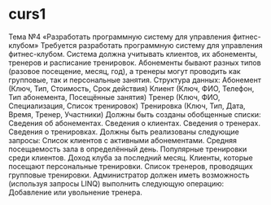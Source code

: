 # curs1
Тема №4 «Разработать программную систему для управления фитнес-клубом»
Требуется разработать программную систему для управления фитнес-клубом. Система должна учитывать клиентов, их абонементы, тренеров и расписание тренировок. Абонементы бывают разных типов (разовое посещение, месяц, год), а тренеры могут проводить как групповые, так и персональные занятия.
Структура данных:
Абонемент (Ключ, Тип, Стоимость, Срок действия)
Клиент (Ключ, ФИО, Телефон, Тип абонемента, Посещённые занятия)
Тренер (Ключ, ФИО, Специализация, Список тренировок)
Тренировка (Ключ, Тип, Дата, Время, Тренер, Участники)
Должны быть созданы обобщенные списки:
Сведения об абонементах.
Сведения о клиентах.
Сведения о тренерах.
Сведения о тренировках.
Должны быть реализованы следующие запросы: 
Список клиентов с активными абонементами.
Средняя посещаемость зала в определённый день.
Популярные тренировки среди клиентов.
Доход клуба за последний месяц.
Клиенты, которые посещают персональные тренировки.
Список тренеров, проводящих групповые тренировки.
Администратор должен иметь возможность (используя запросы LINQ) выполнить следующую операцию:
Добавление или увольнение тренера.
